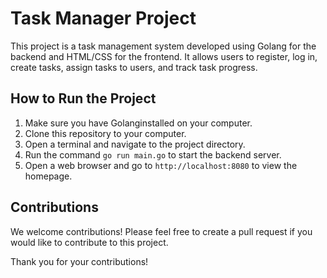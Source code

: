 # Task Manager Project

This project is a task management system developed using Golang for the backend and HTML/CSS for the frontend. It allows users to register, log in, create tasks, assign tasks to users, and track task progress.

<!-- ## Preview

### Halaman Utama

![Halaman Utama](images/homepage.png)

### Halaman Login

![Halaman Login](images/loginpage.png)

### Halaman Registrasi

![Halaman Registrasi](images/registerpage.png)

### Halaman Dashboard

![Halaman Dashboard](images/dashboard.png)

### Halaman Task

![Halaman Task](images/taskpage.png) -->

## How to Run the Project

1. Make sure you have Golanginstalled on your computer.
2. Clone this repository to your computer.
3. Open a terminal and navigate to the project directory.
4. Run the command `go run main.go` to start the backend server.
5. Open a web browser and go to `http://localhost:8080` to view the homepage.

## Contributions

We welcome contributions! Please feel free to create a pull request if you would like to contribute to this project.

Thank you for your contributions!
